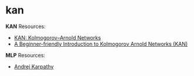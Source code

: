 # kan

**KAN** Resources:
- [KAN: Kolmogorov–Arnold Networks](https://arxiv.org/pdf/2404.19756)
- [A Beginner-friendly Introduction to Kolmogorov Arnold Networks (KAN)](https://www.dailydoseofds.com/a-beginner-friendly-introduction-to-kolmogorov-arnold-networks-kan/)

**MLP** Resources:
- [Andrej Karpathy](https://www.youtube.com/watch?v=VMj-3S1tku0&list=PLAqhIrjkxbuWI23v9cThsA9GvCAUhRvKZ&index=1)
